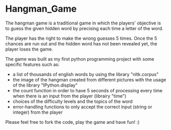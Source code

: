 # Hangman_Game


The hangman game is a traditional game in which the players' objective is to guess the given hidden word by precising each time a letter of the word. 

The player has the right to make the wrong guesses 5 times. Once the 5 chances are run out and the hidden word has not been revealed yet, the player loses the game.

The game was built as my first python programming project with some specific features such as:

- a list of thousands of english words by using the library "nltk.corpus"
- the image of the hangman created from different pictures with the usage of the library "IPython.display"
- the count function in order to have 5 seconds of processing every time when there is an input from the player (librairy "time") 
- choices of the difficulty levels and the topics of the word
- error-handling functions to only accept the correct input (string or integer) from the player

Please feel free to fork the code, play the game and have fun! :)
